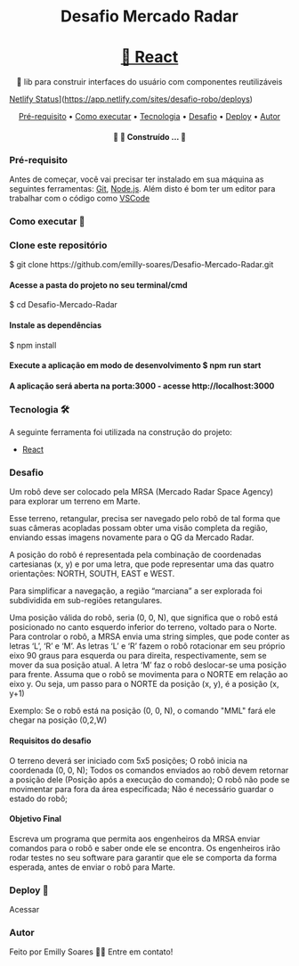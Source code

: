 <h1 align="center">Desafio Mercado Radar</h1>
<h1 align="center">
    <a href="https://pt-br.reactjs.org/">🔗 React</a>
</h1>
<p align="center">🚀 lib para construir interfaces do usuário com componentes reutilizáveis</p>

[Netlify Status](https://api.netlify.com/api/v1/badges/ff455a87-7540-4360-aaa6-e097b17f4aa9/deploy-status)](https://app.netlify.com/sites/desafio-robo/deploys)

<p align="center">
<a href="#Pré-requisito">Pré-requisito</a> •
<a href="#Como executar">Como executar</a> •
 <a href="#Tecnologia">Tecnologia</a> • 
 <a href="#Desafio">Desafio</a> •
<a href="#Deploy">Deploy</a> •
 <a href="#autor">Autor</a>
</p>

<h4 align="center"> 
	🚧 🚀 Construído ...  🚧
</h4>


### Pré-requisito

Antes de começar, você vai precisar ter instalado em sua máquina as seguintes ferramentas:
[Git](https://git-scm.com), [Node.js](https://nodejs.org/en/). 
Além disto é bom ter um editor para trabalhar com o código como [VSCode](https://code.visualstudio.com/)

### Como executar 🚀 
<h3> Clone este repositório</h3>
$ git clone https://github.com/emilly-soares/Desafio-Mercado-Radar.git</>
<h4>Acesse a pasta do projeto no seu terminal/cmd</h4>
$ cd Desafio-Mercado-Radar
<h4>Instale as dependências</h4>
$ npm install
<h4>Execute a aplicação em modo de desenvolvimento</ha>
$ npm run start

<h4> A aplicação será aberta na porta:3000 - acesse http://localhost:3000</h4>


### Tecnologia 🛠 

A seguinte ferramenta foi utilizada na construção do projeto:
- [React](https://pt-br.reactjs.org/)

### Desafio
 
Um robô deve ser colocado pela MRSA (Mercado Radar Space Agency) para explorar um terreno em Marte.
 
Esse terreno, retangular, precisa ser navegado pelo robô de tal forma que suas câmeras acopladas possam obter uma visão completa da região, enviando essas imagens novamente para o QG da Mercado Radar.
 
A posição do robô é representada pela combinação de coordenadas cartesianas (x, y) e por uma letra, que pode representar uma das quatro orientações: NORTH, SOUTH, EAST e WEST.
 
Para simplificar a navegação, a região “marciana” a ser explorada foi subdividida em sub-regiões retangulares.
 
Uma posição válida do robô, seria (0, 0, N), que significa que o robô está posicionado no canto esquerdo inferior do terreno, voltado para o Norte.
Para controlar o robô, a MRSA envia uma string simples, que pode conter as letras ‘L’, ‘R’ e ‘M’. As letras ‘L’ e ‘R’ fazem o robô rotacionar em seu próprio eixo 90 graus para esquerda ou para direita, respectivamente, sem se mover da sua posição atual. A letra ‘M’ faz o robô deslocar-­se uma posição para frente.
Assuma que o robô se movimenta para o NORTE em relação ao eixo y. Ou seja, um passo para o NORTE da posição (x, y), é a posição (x, y+1)
 
Exemplo: Se o robô está na posição (0, 0, N), o comando "MML" fará ele chegar na posição (0,2,W)
 
<h4>Requisitos do desafio</h4>
 
O terreno deverá ser iniciado com 5x5 posições;
O robô inicia na coordenada (0, 0, N);
Todos os comandos enviados ao robô devem retornar a posição dele (Posição após a execução do comando);
O robô não pode se movimentar para fora da área especificada;
Não é necessário guardar o estado do robô;
 
<h4>Objetivo Final</h4>
 
Escreva um programa que permita aos engenheiros da MRSA enviar comandos para o robô e saber onde ele se encontra. Os engenheiros irão rodar testes no seu software para garantir que ele se comporta da forma esperada, antes de enviar o robô para Marte.

### Deploy 🚀 
<a src="https://desafio-robo.netlify.app/">Acessar</a>

### Autor
Feito por Emilly Soares 👋🏽 Entre em contato!


